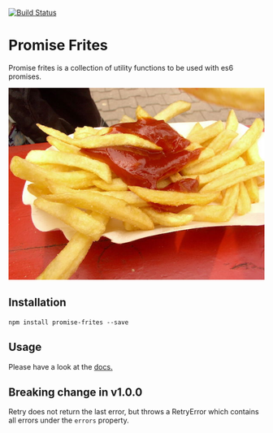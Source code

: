 [![Build Status](https://travis-ci.org/webpapaya/promise-frites.svg?branch=master)](https://travis-ci.org/webpapaya/promise-frites)

# Promise Frites

Promise frites is a collection of utility functions to be used with es6 promises.

![Image from Wikipedia](https://raw.githubusercontent.com/webpapaya/promise-frites/master/assets/promise-frites.jpg)

## Installation
```
npm install promise-frites --save
```

## Usage

Please have a look at the [docs.](https://github.com/webpapaya/promise-frites/blob/master/doc.md)

## Breaking change in v1.0.0

Retry does not return the last error, but throws a RetryError which contains all errors under the `errors` property.


